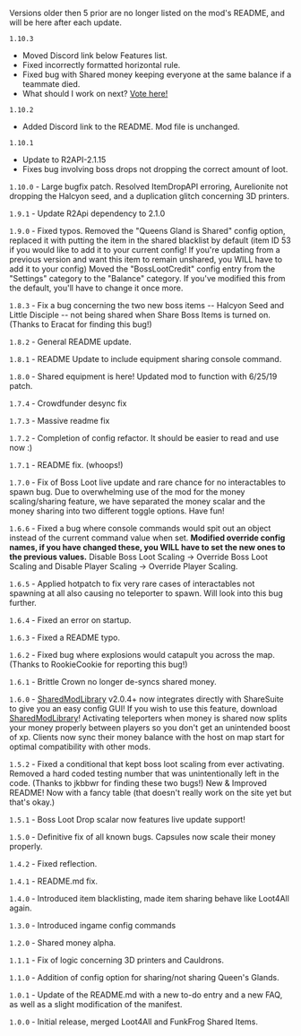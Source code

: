 Versions older then 5 prior are no longer listed on the mod's README, and will be here after each update.

`1.10.3` 
- Moved Discord link below Features list. 
- Fixed incorrectly formatted horizontal rule. 
- Fixed bug with Shared money keeping everyone at the same balance if a teammate died. 
- What should I work on next? [Vote here!](https://www.strawpoll.me/18656636)

`1.10.2` 
- Added Discord link to the README. Mod file is unchanged.

`1.10.1` 
- Update to R2API-2.1.15
- Fixes bug involving boss drops not dropping the correct amount of loot.

`1.10.0` - Large bugfix patch. Resolved ItemDropAPI erroring, Aurelionite not dropping the Halcyon seed, and a duplication glitch concerning 3D printers.

`1.9.1` - Update R2Api dependency to 2.1.0

`1.9.0` - Fixed typos. Removed the "Queens Gland is Shared" config option, replaced it with putting the item in the shared blacklist by default (item ID 53 if you would like to add it to your current config! If you're updating from a previous version and want this item to remain unshared, you WILL have to add it to your config) Moved the "BossLootCredit" config entry from the "Settings" category to the "Balance" category. If you've modified this from the default, you'll have to change it once more.

`1.8.3` - Fix a bug concerning the two new boss items -- Halcyon Seed and Little Disciple -- not being shared when Share Boss Items is turned on. (Thanks to Eracat for finding this bug!)

`1.8.2` - General README update.

`1.8.1` - README Update to include equipment sharing console command.

`1.8.0` - Shared equipment is here! Updated mod to function with 6/25/19 patch. 

`1.7.4` - Crowdfunder desync fix

`1.7.3` - Massive readme fix

`1.7.2` - Completion of config refactor. It should be easier to read and use now :)

`1.7.1` - README fix. (whoops!)

`1.7.0` - Fix of Boss Loot live update and rare chance for no interactables to spawn bug. Due to overwhelming use of the mod for the money scaling/sharing feature, we have separated the money scalar and the money sharing into two different toggle options. Have fun!

`1.6.6` - Fixed a bug where console commands would spit out an object instead of the current command value when set. **Modified override config names, if you have changed these, you WILL have to set the new ones to the previous values.** Disable Boss Loot Scaling -> Override Boss Loot Scaling and Disable Player Scaling -> Override Player Scaling.

`1.6.5` - Applied hotpatch to fix very rare cases of interactables not spawning at all also causing no teleporter to spawn. Will look into this bug further.

`1.6.4` - Fixed an error on startup.

`1.6.3` - Fixed a README typo.

`1.6.2` - Fixed bug where explosions would catapult you across the map. (Thanks to RookieCookie for reporting this bug!)

`1.6.1` - Brittle Crown no longer de-syncs shared money.

`1.6.0` - [SharedModLibrary](https://thunderstore.io/package/ToyDragon/SharedModLibrary/) v2.0.4+ now integrates directly with ShareSuite to give you an easy config GUI! If you wish to use this feature, download [SharedModLibrary](https://thunderstore.io/package/ToyDragon/SharedModLibrary/)! Activating teleporters when money is shared now splits your money properly between players so you don't get an unintended boost of xp. Clients now sync their money balance with the host on map start for optimal compatibility with other mods.

`1.5.2` - Fixed a conditional that kept boss loot scaling from ever activating. Removed a hard coded testing number that was unintentionally left in the code. (Thanks to jkbbwr for finding these two bugs!)
New & Improved README! Now with a fancy table (that doesn't really work on the site yet but that's okay.)

`1.5.1` - Boss Loot Drop scalar now features live update support!

`1.5.0` - Definitive fix of all known bugs. Capsules now scale their money properly.

`1.4.2` - Fixed reflection.

`1.4.1` - README.md fix.

`1.4.0` - Introduced item blacklisting, made item sharing behave like Loot4All again.

`1.3.0` - Introduced ingame config commands

`1.2.0` - Shared money alpha.

`1.1.1` - Fix of logic concerning 3D printers and Cauldrons.

`1.1.0` - Addition of config option for sharing/not sharing Queen's Glands.

`1.0.1` - Update of the README.md with a new to-do entry and a new FAQ, as well as a slight modification of the manifest.

`1.0.0` - Initial release, merged Loot4All and FunkFrog Shared Items. 
